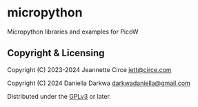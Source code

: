 # micropython
Micropython libraries and examples for PicoW

## Copyright & Licensing
Copyright (C) 2023-2024 Jeannette Circe <jett@circe.com> 

Copyright (C) 2024 Daniella Darkwa <darkwadaniella@gmail.com> 


Distributed under the [GPLv3] or later.

[`<jett@circe.com>`]: mailto:jett@circe.com

[`<darkwadaniella@gmail.com>`]: mailto:darkwadaniella@gmail.com

[GPLv3]: LICENSE.md
